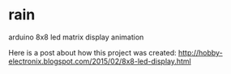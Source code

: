 # rain
arduino 8x8 led matrix display animation

Here is a post about how this project was created: http://hobby-electronix.blogspot.com/2015/02/8x8-led-display.html
